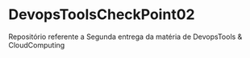 # DevopsToolsCheckPoint02
Repositório referente a Segunda entrega da matéria de DevopsTools &amp; CloudComputing

